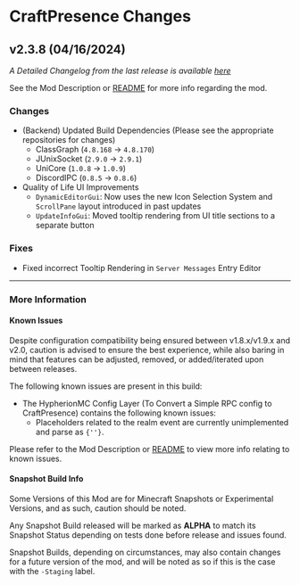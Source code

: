 # CraftPresence Changes

## v2.3.8 (04/16/2024)

_A Detailed Changelog from the last release is
available [here](https://gitlab.com/CDAGaming/CraftPresence/-/compare/release%2Fv2.3.7...release%2Fv2.3.8)_

See the Mod Description or [README](https://gitlab.com/CDAGaming/CraftPresence) for more info regarding the mod.

### Changes

* (Backend) Updated Build Dependencies (Please see the appropriate repositories for changes)
    * ClassGraph (`4.8.168` -> `4.8.170`)
    * JUnixSocket (`2.9.0` -> `2.9.1`)
    * UniCore (`1.0.8` -> `1.0.9`)
    * DiscordIPC (`0.8.5` -> `0.8.6`)
* Quality of Life UI Improvements
    * `DynamicEditorGui`: Now uses the new Icon Selection System and `ScrollPane` layout introduced in past updates
    * `UpdateInfoGui`: Moved tooltip rendering from UI title sections to a separate button

### Fixes

* Fixed incorrect Tooltip Rendering in `Server Messages` Entry Editor

___

### More Information

#### Known Issues

Despite configuration compatibility being ensured between v1.8.x/v1.9.x and v2.0,
caution is advised to ensure the best experience, while also baring in mind that features can be adjusted, removed, or
added/iterated upon between releases.

The following known issues are present in this build:

* The HypherionMC Config Layer (To Convert a Simple RPC config to CraftPresence) contains the following known issues:
    * Placeholders related to the realm event are currently unimplemented and parse as `{''}`.

Please refer to the Mod Description or [README](https://gitlab.com/CDAGaming/CraftPresence) to view more info relating
to known issues.

#### Snapshot Build Info

Some Versions of this Mod are for Minecraft Snapshots or Experimental Versions, and as such, caution should be noted.

Any Snapshot Build released will be marked as **ALPHA** to match its Snapshot Status depending on tests done before
release
and issues found.

Snapshot Builds, depending on circumstances, may also contain changes for a future version of the mod, and will be noted
as so if this is the case with the `-Staging` label.
